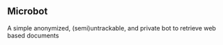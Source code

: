## Microbot

A simple anonymized, (semi)untrackable, and private bot to retrieve web based documents

